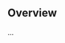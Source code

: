 <!-- Note: Please must use one of our issue templates to file an issue! 🛑 -->
<!-- 👉 https://github.com/tonynelson19/ts-app/issues/new/choose 👈 -->
<!-- **Issues that should have been filed with a template will be closed without action, and we will ask you to use a template.** -->

<!-- This blank issue template is only for issues that don't fit any of the templates. -->

## Overview

...
